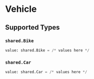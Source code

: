 # Vehicle


## Supported Types

### `shared.Bike`

```python
value: shared.Bike = /* values here */
```

### `shared.Car`

```python
value: shared.Car = /* values here */
```

